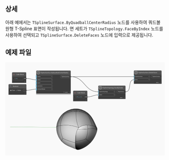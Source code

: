 ## 상세

아래 예에서는 `TSplineSurface.ByQuadballCenterRadius` 노드를 사용하여 쿼드볼 원형 T-Spline 표면이 작성됩니다. 면 세트가 `TSplineTopology.FaceByIndex` 노드를 사용하여 선택되고 `TSplineSurface.DeleteFaces` 노드에 입력으로 제공됩니다.


## 예제 파일

![Example](./Autodesk.DesignScript.Geometry.TSpline.TSplineSurface.DeleteFaces_img.jpg)

